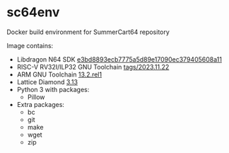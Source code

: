 # sc64env


Docker build environment for SummerCart64 repository

Image contains:
- Libdragon N64 SDK [e3bd8893ecb7775a5d89e17090ec379405608a11](https://github.com/DragonMinded/libdragon/commit/e3bd8893ecb7775a5d89e17090ec379405608a11)
- RISC-V RV32I/ILP32 GNU Toolchain [tags/2023.11.22](https://github.com/riscv-collab/riscv-gnu-toolchain/tree/8e9fb09a0c4b1e566492ee6f42e8c1fa5ef7e0c2)
- ARM GNU Toolchain [13.2.rel1](https://developer.arm.com/downloads/-/arm-gnu-toolchain-downloads)
- Lattice Diamond [3.13](https://www.latticesemi.com/en/Products/DesignSoftwareAndIP/FPGAandLDS/LatticeDiamond)
- Python 3 with packages:
  - Pillow
- Extra packages:
  - bc
  - git
  - make
  - wget
  - zip
